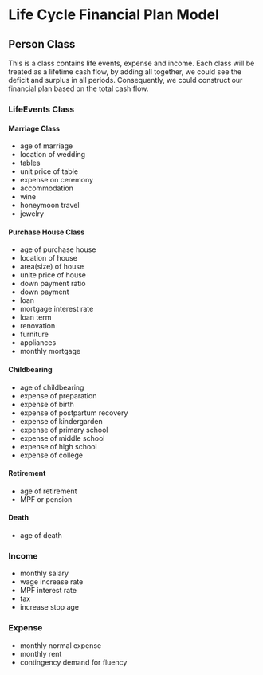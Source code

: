 # Life Cycle Financial Plan Model 

## Person Class
This is a class contains life events, expense and income. Each class will be treated as a lifetime cash flow, by adding all together, we could see the deficit and surplus in all periods. Consequently, we could construct our financial plan based on the total cash flow.
### LifeEvents Class

#### Marriage Class
- age of marriage
- location of wedding
- tables
- unit price of table
- expense on ceremony
- accommodation
- wine
- honeymoon travel
- jewelry 
#### Purchase House Class
- age of purchase house
- location of house
- area(size) of house
- unite price of house
- down payment ratio
- down payment
- loan
- mortgage interest rate
- loan term
- renovation
- furniture
- appliances
- monthly mortgage
#### Childbearing
- age of childbearing
- expense of preparation
- expense of birth
- expense of postpartum recovery
- expense of kindergarden
- expense of primary school
- expense of middle school
- expense of high school
- expense of college
#### Retirement
- age of retirement
- MPF or pension
#### Death
- age of death
### Income
- monthly salary 
- wage increase rate
- MPF interest rate
- tax
- increase stop age
### Expense
- monthly normal expense
- monthly rent
- contingency demand for fluency
  



